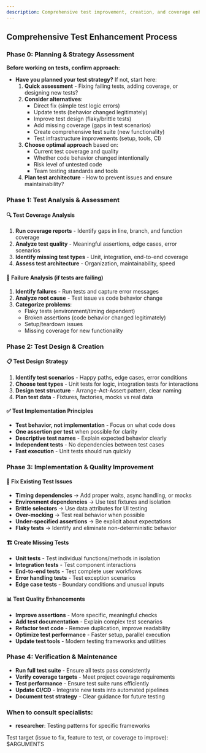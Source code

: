 ```yaml
---
description: Comprehensive test improvement, creation, and coverage enhancement
---
```


## Comprehensive Test Enhancement Process

### Phase 0: Planning & Strategy Assessment
**Before working on tests, confirm approach:**
- **Have you planned your test strategy?** If not, start here:
  1. **Quick assessment** - Fixing failing tests, adding coverage, or designing new tests?
  2. **Consider alternatives**:
     - Direct fix (simple test logic errors)
     - Update tests (behavior changed legitimately)
     - Improve test design (flaky/brittle tests)
     - Add missing coverage (gaps in test scenarios)
     - Create comprehensive test suite (new functionality)
     - Test infrastructure improvements (setup, tools, CI)
  3. **Choose optimal approach** based on:
     - Current test coverage and quality
     - Whether code behavior changed intentionally
     - Risk level of untested code
     - Team testing standards and tools
  4. **Plan test architecture** - How to prevent issues and ensure maintainability?

### Phase 1: Test Analysis & Assessment

#### 🔍 **Test Coverage Analysis**
1. **Run coverage reports** - Identify gaps in line, branch, and function coverage
2. **Analyze test quality** - Meaningful assertions, edge cases, error scenarios
3. **Identify missing test types** - Unit, integration, end-to-end coverage
4. **Assess test architecture** - Organization, maintainability, speed

#### 🐛 **Failure Analysis** (if tests are failing)
1. **Identify failures** - Run tests and capture error messages
2. **Analyze root cause** - Test issue vs code behavior change
3. **Categorize problems**:
   - Flaky tests (environment/timing dependent)
   - Broken assertions (code behavior changed legitimately)
   - Setup/teardown issues
   - Missing coverage for new functionality

### Phase 2: Test Design & Creation

#### 📋 **Test Design Strategy**
1. **Identify test scenarios** - Happy paths, edge cases, error conditions
2. **Choose test types** - Unit tests for logic, integration tests for interactions
3. **Design test structure** - Arrange-Act-Assert pattern, clear naming
4. **Plan test data** - Fixtures, factories, mocks vs real data

#### ✅ **Test Implementation Principles**
- **Test behavior, not implementation** - Focus on what code does
- **One assertion per test** when possible for clarity
- **Descriptive test names** - Explain expected behavior clearly
- **Independent tests** - No dependencies between test cases
- **Fast execution** - Unit tests should run quickly

### Phase 3: Implementation & Quality Improvement

#### 🔧 **Fix Existing Test Issues**
- **Timing dependencies** → Add proper waits, async handling, or mocks
- **Environment dependencies** → Use test fixtures and isolation
- **Brittle selectors** → Use data attributes for UI testing
- **Over-mocking** → Test real behavior when possible
- **Under-specified assertions** → Be explicit about expectations
- **Flaky tests** → Identify and eliminate non-deterministic behavior

#### 🏗️ **Create Missing Tests**
- **Unit tests** - Test individual functions/methods in isolation
- **Integration tests** - Test component interactions
- **End-to-end tests** - Test complete user workflows
- **Error handling tests** - Test exception scenarios
- **Edge case tests** - Boundary conditions and unusual inputs

#### 📊 **Test Quality Enhancements**
- **Improve assertions** - More specific, meaningful checks
- **Add test documentation** - Explain complex test scenarios
- **Refactor test code** - Remove duplication, improve readability
- **Optimize test performance** - Faster setup, parallel execution
- **Update test tools** - Modern testing frameworks and utilities

### Phase 4: Verification & Maintenance
- **Run full test suite** - Ensure all tests pass consistently
- **Verify coverage targets** - Meet project coverage requirements
- **Test performance** - Ensure test suite runs efficiently
- **Update CI/CD** - Integrate new tests into automated pipelines
- **Document test strategy** - Clear guidance for future testing

### When to consult specialists:
- **researcher**: Testing patterns for specific frameworks

Test target (issue to fix, feature to test, or coverage to improve): $ARGUMENTS
